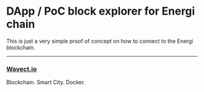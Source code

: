 # DApp / PoC block explorer for Energi chain

This is just a very simple proof of concept on how to connect to the Energi blockchain. 

---

### [Wavect.io](https://wavect.io)
Blockchain. Smart City. Docker.